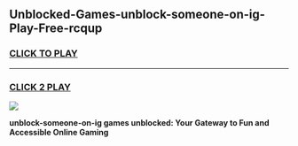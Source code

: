 
## Unblocked-Games-unblock-someone-on-ig-Play-Free-rcqup
<h3>
<a href="https://premium76.site?title=unblock-someone-on-ig&ref=21A">CLICK TO PLAY</a></h3>
<hr>

<h3>
<a href="https://premium76.site?title=unblock-someone-on-ig&ref=21A">CLICK 2 PLAY</a>
  
</h3>

<a href="https://premium76.site?title=unblock-someone-on-ig&ref=21A"><img src="https://clearcache.store/games.png"></a>


**unblock-someone-on-ig games unblocked: Your Gateway to Fun and Accessible Online Gaming**

